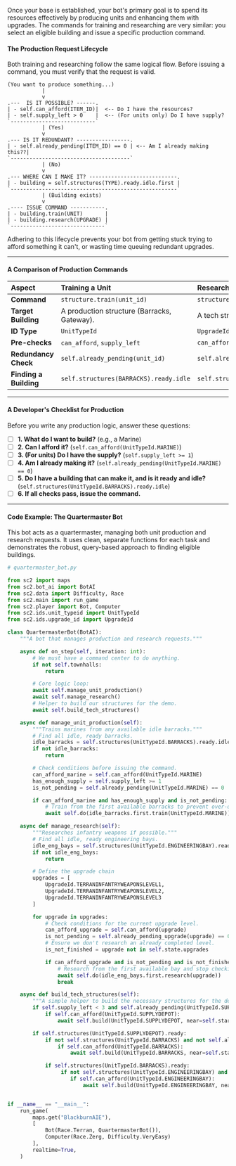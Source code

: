 Once your base is established, your bot's primary goal is to spend its resources effectively by producing units and enhancing them with upgrades. The commands for training and researching are very similar: you select an eligible building and issue a specific production command.

#### **The Production Request Lifecycle**

Both training and researching follow the same logical flow. Before issuing a command, you must verify that the request is valid.

```
(You want to produce something...)
           |
           v
.---  IS IT POSSIBLE? ------.
| - self.can_afford(ITEM_ID)|  <-- Do I have the resources?
| - self.supply_left > 0    |  <-- (For units only) Do I have supply?
`---------------------------`
           | (Yes)
           v
.--- IS IT REDUNDANT? -----------------.
| - self.already_pending(ITEM_ID) == 0 | <-- Am I already making this??|
`--------------------------------------`
           | (No)
           v
.--- WHERE CAN I MAKE IT? ----------------------------.
| - building = self.structures(TYPE).ready.idle.first |
`-----------------------------------------------------`
           | (Building exists)
           v
.---- ISSUE COMMAND -----------.
| - building.train(UNIT)       |
| - building.research(UPGRADE) |
`------------------------------`
```
Adhering to this lifecycle prevents your bot from getting stuck trying to afford something it can't, or wasting time queuing redundant upgrades.

---

#### **A Comparison of Production Commands**

| Aspect | Training a Unit | Researching an Upgrade |
| :--- | :--- | :--- |
| **Command** | `structure.train(unit_id)` | `structure.research(upgrade_id)` |
| **Target Building** | A production structure (Barracks, Gateway). | A tech structure (Forge, Engineering Bay). |
| **ID Type** | `UnitTypeId` | `UpgradeId` |
| **Pre-checks** | `can_afford`, `supply_left` | `can_afford` |
| **Redundancy Check**| `self.already_pending(unit_id)` | `self.already_pending_upgrade(upgrade_id)` |
| **Finding a Building** | `self.structures(BARRACKS).ready.idle` | `self.structures(FORGE).ready.idle` |

---

#### **A Developer's Checklist for Production**

Before you write any production logic, answer these questions:

-   [ ] **1. What do I want to build?** (e.g., a Marine)
-   [ ] **2. Can I afford it?** (`self.can_afford(UnitTypeId.MARINE)`)
-   [ ] **3. (For units) Do I have the supply?** (`self.supply_left >= 1`)
-   [ ] **4. Am I already making it?** (`self.already_pending(UnitTypeId.MARINE) == 0`)
-   [ ] **5. Do I have a building that can make it, and is it ready and idle?** (`self.structures(UnitTypeId.BARRACKS).ready.idle`)
-   [ ] **6. If all checks pass, issue the command.**

---

#### **Code Example: The Quartermaster Bot**

This bot acts as a quartermaster, managing both unit production and research requests. It uses clean, separate functions for each task and demonstrates the robust, query-based approach to finding eligible buildings.

```python
# quartermaster_bot.py

from sc2 import maps
from sc2.bot_ai import BotAI
from sc2.data import Difficulty, Race
from sc2.main import run_game
from sc2.player import Bot, Computer
from sc2.ids.unit_typeid import UnitTypeId
from sc2.ids.upgrade_id import UpgradeId

class QuartermasterBot(BotAI):
    """A bot that manages production and research requests."""

    async def on_step(self, iteration: int):
        # We must have a command center to do anything.
        if not self.townhalls:
            return

        # Core logic loop:
        await self.manage_unit_production()
        await self.manage_research()
        # Helper to build our structures for the demo.
        await self.build_tech_structures()

    async def manage_unit_production(self):
        """Trains marines from any available idle barracks."""
        # Find all idle, ready barracks.
        idle_barracks = self.structures(UnitTypeId.BARRACKS).ready.idle
        if not idle_barracks:
            return

        # Check conditions before issuing the command.
        can_afford_marine = self.can_afford(UnitTypeId.MARINE)
        has_enough_supply = self.supply_left >= 1
        is_not_pending = self.already_pending(UnitTypeId.MARINE) == 0

        if can_afford_marine and has_enough_supply and is_not_pending:
            # Train from the first available barracks to prevent over-queuing.
            await self.do(idle_barracks.first.train(UnitTypeId.MARINE))

    async def manage_research(self):
        """Researches infantry weapons if possible."""
        # Find all idle, ready engineering bays.
        idle_eng_bays = self.structures(UnitTypeId.ENGINEERINGBAY).ready.idle
        if not idle_eng_bays:
            return

        # Define the upgrade chain
        upgrades = [
            UpgradeId.TERRANINFANTRYWEAPONSLEVEL1,
            UpgradeId.TERRANINFANTRYWEAPONSLEVEL2,
            UpgradeId.TERRANINFANTRYWEAPONSLEVEL3
        ]

        for upgrade in upgrades:
            # Check conditions for the current upgrade level.
            can_afford_upgrade = self.can_afford(upgrade)
            is_not_pending = self.already_pending_upgrade(upgrade) == 0
            # Ensure we don't research an already completed level.
            is_not_finished = upgrade not in self.state.upgrades

            if can_afford_upgrade and is_not_pending and is_not_finished:
                # Research from the first available bay and stop checking.
                await self.do(idle_eng_bays.first.research(upgrade))
                break

    async def build_tech_structures(self):
        """A simple helper to build the necessary structures for the demo."""
        if self.supply_left < 3 and self.already_pending(UnitTypeId.SUPPLYDEPOT) == 0:
            if self.can_afford(UnitTypeId.SUPPLYDEPOT):
                await self.build(UnitTypeId.SUPPLYDEPOT, near=self.start_location.towards(self.game_info.map_center, 5))

        if self.structures(UnitTypeId.SUPPLYDEPOT).ready:
            if not self.structures(UnitTypeId.BARRACKS) and not self.already_pending(UnitTypeId.BARRACKS):
                if self.can_afford(UnitTypeId.BARRACKS):
                    await self.build(UnitTypeId.BARRACKS, near=self.start_location.towards(self.game_info.map_center, 8))

            if self.structures(UnitTypeId.BARRACKS).ready:
                 if not self.structures(UnitTypeId.ENGINEERINGBAY) and not self.already_pending(UnitTypeId.ENGINEERINGBAY):
                    if self.can_afford(UnitTypeId.ENGINEERINGBAY):
                        await self.build(UnitTypeId.ENGINEERINGBAY, near=self.start_location.towards(self.game_info.map_center, 10))


if __name__ == "__main__":
    run_game(
        maps.get("BlackburnAIE"),
        [
            Bot(Race.Terran, QuartermasterBot()),
            Computer(Race.Zerg, Difficulty.VeryEasy)
        ],
        realtime=True,
    )
```